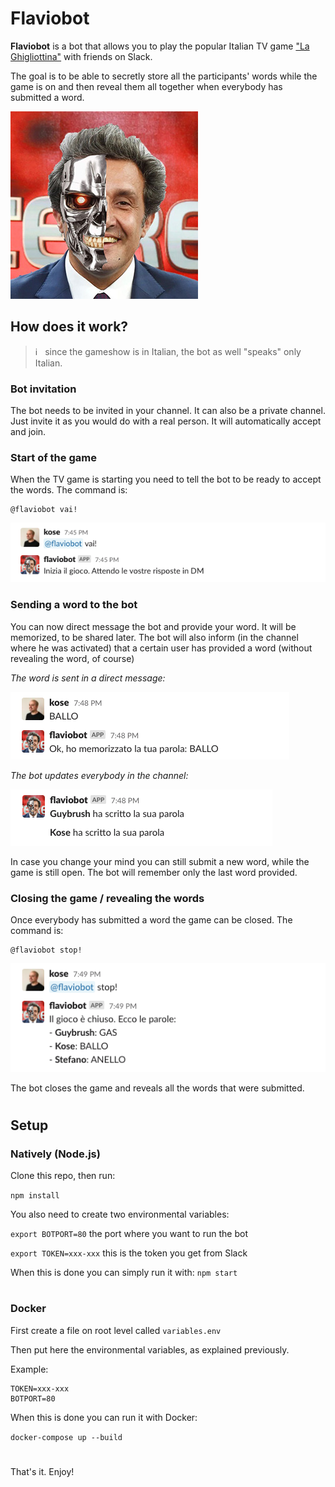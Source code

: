
# Flaviobot

**Flaviobot** is a bot that allows you to play the popular Italian TV game ["La Ghigliottina"](https://en.wikipedia.org/wiki/L%27eredit%C3%A0#%22La_Ghigliottina%22_(The_Guillotine,_round_7)) with friends on Slack.

The goal is to be able to secretly store all the participants' words while the game is on and then reveal them all together when everybody has submitted a word.

![Flaviobot](avatar/flaviobot.jpg)

## How does it work?
> ℹ️  &nbsp; since the gameshow is in Italian, the bot as well "speaks" only Italian.

### Bot invitation
The bot needs to be invited in your channel. It can also be a private channel. Just invite it as you would do with a real person. It will automatically accept and join.

### Start of the game
When the TV game is starting you need to tell the bot to be ready to accept the words.
The command is:
```
@flaviobot vai!
```

![Activation](screenshots/activation.png)

### Sending a word to the bot
You can now direct message the bot and provide your word. It will be memorized, to be shared later. The bot will also inform (in the channel where he was activated) that a certain user has provided a word (without revealing the word, of course)

*The word is sent in a direct message:*

![DM](screenshots/dm.png)


*The bot updates everybody in the channel:*

![Update](screenshots/update.png)

In case you change your mind you can still submit a new word, while the game is still open. The bot will remember only the last word provided.

### Closing the game / revealing the words
Once everybody has submitted a word the game can be closed.
The command is:
```
@flaviobot stop!
```
![Stopping](screenshots/stopping.png)

The bot closes the game and reveals all the words that were submitted.

#
## Setup
### Natively (Node.js)
Clone this repo, then run:

`npm install`

You also need to create two environmental variables:

`export BOTPORT=80` the port where you want to run the bot

`export TOKEN=xxx-xxx` this is the token you get from Slack

When this is done you can simply run it with:
`npm start`

#
### Docker
First create a file on root level called `variables.env`

Then put here the environmental variables, as explained previously.

Example:
```
TOKEN=xxx-xxx
BOTPORT=80
```

When this is done you can run it with Docker:

`docker-compose up --build`

#

That's it. Enjoy!
